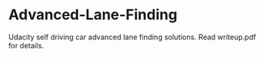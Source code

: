 # Advanced-Lane-Finding
Udacity self driving car advanced lane finding solutions. Read writeup.pdf for details.
